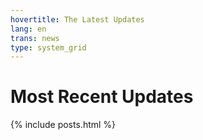 ```yaml
---
hovertitle: The Latest Updates
lang: en
trans: news
type: system_grid
---
```

# Most Recent Updates

{% include posts.html %}
